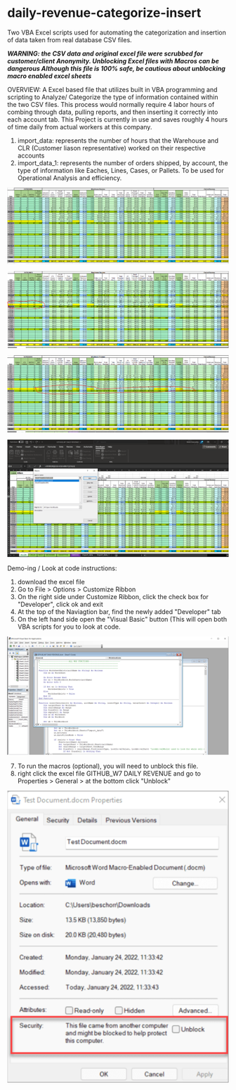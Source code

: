 # daily-revenue-categorize-insert
Two VBA Excel scripts used for automating the categorization and insertion of data taken from real database CSV files.

***************************WARNING: the CSV data and original excel file were scrubbed for customer/client Anonymity. Unblocking Excel files with Macros can be dangerous
Although this file is 100% safe, be cautious about unblocking macro enabled excel sheets***************************

OVERVIEW:
A Excel based file that utilizes built in VBA programming and scripting to Analyze/ Categorize the type of information contained within the two CSV files. This process would normally
require 4 labor hours of combing through data, pulling reports, and then inserting it correctly into each account tab. This Project is currently in use and saves roughly 4 hours of time
daily from actual workers at this company. 

1. import_data: represents the number of hours that the Warehouse and CLR (Customer liason representative) worked on their respective accounts
2. import_data_1: represents the number of orders shipped, by account, the type of information like Eaches, Lines, Cases, or Pallets. To be used for Operational Analysis and efficiency.

![alt text](https://github.com/mzak2/daily-revenue-categorize-insert/blob/main/blank_rev.PNG)

![alt text](https://github.com/mzak2/daily-revenue-categorize-insert/blob/main/outbound_inserted.PNG)

![alt text](https://github.com/mzak2/daily-revenue-categorize-insert/blob/main/hours_inserted.PNG)

![alt text](https://github.com/mzak2/daily-revenue-categorize-insert/blob/main/macros_to_run.PNG)



Demo-ing / Look at code instructions:
1. download the excel file
2. Go to File > Options > Customize Ribbon
3. On the right side under Customize Ribbon, click the check box for "Developer", click ok and exit
4. At the top of the Naviagtion bar, find the newly added "Developer" tab
5. On the left hand side open the "Visual Basic" button (This will open both VBA scripts for you to look at code.

![alt text](https://github.com/mzak2/daily-revenue-categorize-insert/blob/main/view_code.PNG)
   
7. To run the macros (optional), you will need to unblock this file.
8. right click the excel file GITHUB_W7 DAILY REVENUE and go to Properties > General > at the bottom click "Unblock" 

![alt text](https://github.com/mzak2/daily-revenue-categorize-insert/blob/main/unblock_macros.PNG)





